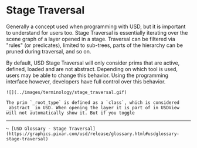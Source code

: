 # Stage Traversal

Generally a concept used when programming with USD, but it is important to understand for users too. Stage Traversal is essentially iterating over the scene graph of a layer opened in a stage. Traversal can be filtered via "rules" (or predicates), limited to sub-trees, parts of the hierarchy can be pruned during traversal, and so on.

By default, USD Stage Traversal will only consider prims that are active, defined, loaded and are not abstract. Depending on which tool is used, users may be able to change this behavior. Using the programming interface however, developers have full control over this behavior.

```admonish example title="Toggling Abstract prims in USDView"
![](../images/terminology/stage_traversal.gif)

The prim `_root_type` is defined as a `class`, which is considered _abstract_ in USD. When opening the layer it is part of in USDView will not automatically show it. But if you toggle 
```

---

```admonish note title=""
↪ [USD Glossary - Stage Traversal](https://graphics.pixar.com/usd/release/glossary.html#usdglossary-stage-traversal)
```